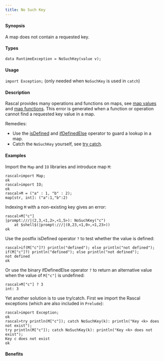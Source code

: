 ```yaml
---
title: No Such Key
---
```


#### Synopsis

A map does not contain a requested key.

#### Types

`data RuntimeException = NoSuchKey(value v);`
       
#### Usage

`import Exception;` (only needed when `NoSuchKey` is used in `catch`)

#### Description

Rascal provides many operations and functions on maps, 
see [map values](/docs//Rascal/Expressions/Values/Map) and [map functions](/docs//Library/Map).
This error is generated when a function or operation cannot find a requested key value in a map.

Remedies: 

*  Use the 
   [isDefined](/docs//Rascal/Expressions/Values/Boolean/IsDefined) and 
   [ifDefinedElse](/docs//Rascal/Expressions/Values/Boolean/IfDefinedElse) operator to guard a lookup in a map.
*  Catch the `NoSuchKey` yourself, see [try catch](/docs//Rascal/Statements/TryCatch).

#### Examples

Import the `Map` and `IO` libraries and introduce map `M`:

```rascal-shell
rascal>import Map;
ok
rascal>import IO;
ok
rascal>M = ("a" : 1, "b" : 2);
map[str, int]: ("a":1,"b":2)
```
Indexing `M` with a non-existing key gives an error:

```rascal-shell
rascal>M["c"]
|prompt:///|(2,3,<1,2>,<1,5>): NoSuchKey("c")
	at $shell$(|prompt:///|(0,23,<1,0>,<1,23>))
ok
```
Use the postfix isDefined operator `?` to test whether the value is defined:

```rascal-shell
rascal>if(M["c"]?) println("defined"); else println("not defined");
if(M["c"]?) println("defined"); else println("not defined");
not defined
ok
```
Or use the binary ifDefinedElse operator `?` to return an alternative value
when the value of `M["c"]` is undefined:

```rascal-shell
rascal>M["c"] ? 3
int: 3
```
Yet another solution is to use try/catch.
First we import the Rascal exceptions (which are also included in `Prelude`):

```rascal-shell
rascal>import Exception;
ok
rascal>try println(M["c"]); catch NoSuchKey(k): println("Key <k> does not exist");
try println(M["c"]); catch NoSuchKey(k): println("Key <k> does not exist");
Key c does not exist
ok
```

#### Benefits


